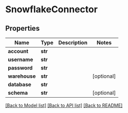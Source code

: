 # SnowflakeConnector

## Properties
Name | Type | Description | Notes
------------ | ------------- | ------------- | -------------
**account** | **str** |  | 
**username** | **str** |  | 
**password** | **str** |  | 
**warehouse** | **str** |  | [optional] 
**database** | **str** |  | 
**schema** | **str** |  | [optional] 

[[Back to Model list]](../README.md#documentation-for-models) [[Back to API list]](../README.md#documentation-for-api-endpoints) [[Back to README]](../README.md)

